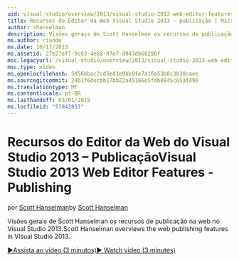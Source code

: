 ```yaml
---
uid: visual-studio/overview/2013/visual-studio-2013-web-editor-features-publishing
title: Recursos do Editor da Web Visual Studio 2013 – publicação | Microsoft Docs
author: shanselman
description: Visões gerais de Scott Hanselman os recursos de publicação na web no Visual Studio 2013.
ms.author: riande
ms.date: 10/17/2013
ms.assetid: 27e27ef7-9c63-4e68-97e7-d943db68290f
msc.legacyurl: /visual-studio/overview/2013/visual-studio-2013-web-editor-features-publishing
msc.type: video
ms.openlocfilehash: 5d56bbac2cd5e81e0bb9fe7a16a53b8c3b30caee
ms.sourcegitcommit: 24b1f6decbb17bb22a45166e5fdb0845c65af498
ms.translationtype: MT
ms.contentlocale: pt-BR
ms.lasthandoff: 03/01/2019
ms.locfileid: "57043853"
---
```

<a name="visual-studio-2013-web-editor-features---publishing"></a><span data-ttu-id="2f2c0-103">Recursos do Editor da Web do Visual Studio 2013 – Publicação</span><span class="sxs-lookup"><span data-stu-id="2f2c0-103">Visual Studio 2013 Web Editor Features - Publishing</span></span>
====================
<span data-ttu-id="2f2c0-104">por [Scott Hanselman](https://github.com/shanselman)</span><span class="sxs-lookup"><span data-stu-id="2f2c0-104">by [Scott Hanselman](https://github.com/shanselman)</span></span>

<span data-ttu-id="2f2c0-105">Visões gerais de Scott Hanselman os recursos de publicação na web no Visual Studio 2013.</span><span class="sxs-lookup"><span data-stu-id="2f2c0-105">Scott Hanselman overviews the web publishing features in Visual Studio 2013.</span></span>

[<span data-ttu-id="2f2c0-106">&#9654;Assista ao vídeo (3 minutos)</span><span class="sxs-lookup"><span data-stu-id="2f2c0-106">&#9654; Watch video (3 minutes)</span></span>](https://channel9.msdn.com/Blogs/ASP-NET-Site-Videos/visual-studio-2013-web-editor-features-publishing)
